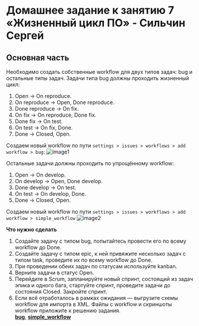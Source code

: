 # Домашнее задание к занятию 7 «Жизненный цикл ПО» - Сильчин Сергей

## Основная часть

Необходимо создать собственные workflow для двух типов задач: bug и остальные типы задач. Задачи типа bug должны проходить жизненный цикл:

1. Open -> On reproduce.
2. On reproduce -> Open, Done reproduce.
3. Done reproduce -> On fix.
4. On fix -> On reproduce, Done fix.
5. Done fix -> On test.
6. On test -> On fix, Done.
7. Done -> Closed, Open.
   
Создаем новый workflow по пути `settings > issues > workflows > add workflow > bug`:
![image1](https://github.com/user-attachments/assets/841596f5-53fc-4574-8f94-2451ac3ff98b)


Остальные задачи должны проходить по упрощённому workflow:

1. Open -> On develop.
2. On develop -> Open, Done develop.
3. Done develop -> On test.
4. On test -> On develop, Done.
5. Done -> Closed, Open.

Создаем новый workflow по пути `settings > issues > workflows > add workflow > simple_workflow`
![image2](https://github.com/user-attachments/assets/06064490-7873-4116-9067-35a181e80c6f)  

**Что нужно сделать**

1. Создайте задачу с типом bug, попытайтесь провести его по всему workflow до Done. 
2. Создайте задачу с типом epic, к ней привяжите несколько задач с типом task, проведите их по всему workflow до Done. 
3. При проведении обеих задач по статусам используйте kanban. 
4. Верните задачи в статус Open.
5. Перейдите в Scrum, запланируйте новый спринт, состоящий из задач эпика и одного бага, стартуйте спринт, проведите задачи до состояния Closed. Закройте спринт.
6. Если всё отработалось в рамках ожидания — выгрузите схемы workflow для импорта в XML. Файлы с workflow и скриншоты workflow приложите к решению задания.  
[**bug**](https://github.com/Daimero88/netology/blob/main/ci-hw/01/bug.xml), [**simple_workflow**](https://github.com/Daimero88/netology/blob/main/ci-hw/01/simple_workflow.xml)
